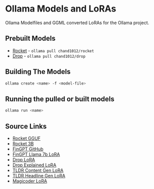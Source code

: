 # Ollama Models and LoRAs

Ollama Modelfiles and GGML converted LoRAs for the Ollama project.

## Prebuilt Models

* [Rocket](https://ollama.com/chand1012/rocket) - `ollama pull chand1012/rocket`
* [Drop](https://ollama.com/chand1012/drop) - `ollama pull chand1012/drop`

## Building The Models

```bash
ollama create <name> -f <model-file>
```

## Running the pulled or built models

```bash
ollama run <name>
```

## Source Links

* [Rocket GGUF](https://huggingface.co/TheBloke/rocket-3B-GGUF)
* [Rocket 3B](https://huggingface.co/pansophic/rocket-3B)
* [FinGPT GitHub](https://github.com/AI4Finance-Foundation/FinGPT)
* [FinGPT Llama 7b LoRA](https://huggingface.co/FinGPT/fingpt-mt_llama2-7b_lora)
* [Drop LoRA](https://huggingface.co/predibase/drop)
* [Drop Explained LoRA](https://huggingface.co/predibase/drop_explained)
* [TLDR Content Gen LoRA](https://huggingface.co/predibase/tldr_content_gen)
* [TLDR Headline Gen LoRA](https://huggingface.co/predibase/tldr_headline_gen)
* [Magicoder LoRA](https://huggingface.co/predibase/magicoder)
